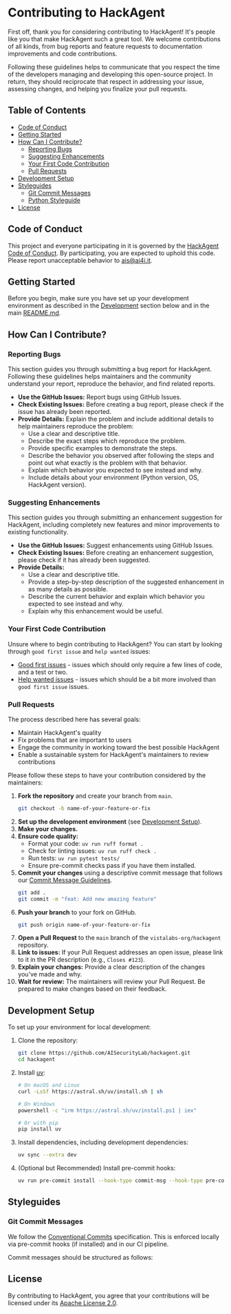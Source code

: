 # Contributing to HackAgent

First off, thank you for considering contributing to HackAgent! It's people like you that make HackAgent such a great tool. We welcome contributions of all kinds, from bug reports and feature requests to documentation improvements and code contributions.

Following these guidelines helps to communicate that you respect the time of the developers managing and developing this open-source project. In return, they should reciprocate that respect in addressing your issue, assessing changes, and helping you finalize your pull requests.

## Table of Contents

*   [Code of Conduct](#code-of-conduct)
*   [Getting Started](#getting-started)
*   [How Can I Contribute?](#how-can-i-contribute)
    *   [Reporting Bugs](#reporting-bugs)
    *   [Suggesting Enhancements](#suggesting-enhancements)
    *   [Your First Code Contribution](#your-first-code-contribution)
    *   [Pull Requests](#pull-requests)
*   [Development Setup](#development-setup)
*   [Styleguides](#styleguides)
    *   [Git Commit Messages](#git-commit-messages)
    *   [Python Styleguide](#python-styleguide)
*   [License](#license)

## Code of Conduct

This project and everyone participating in it is governed by the [HackAgent Code of Conduct](CODE_OF_CONDUCT.md). By participating, you are expected to uphold this code. Please report unacceptable behavior to [ais@ai4i.it](mailto:ais@ai4i.it).

## Getting Started

Before you begin, make sure you have set up your development environment as described in the [Development](#development-setup) section below and in the main [README.md](README.md#development).

## How Can I Contribute?

### Reporting Bugs

This section guides you through submitting a bug report for HackAgent. Following these guidelines helps maintainers and the community understand your report, reproduce the behavior, and find related reports.

*   **Use the GitHub Issues:** Report bugs using GitHub Issues.
*   **Check Existing Issues:** Before creating a bug report, please check if the issue has already been reported.
*   **Provide Details:** Explain the problem and include additional details to help maintainers reproduce the problem:
    *   Use a clear and descriptive title.
    *   Describe the exact steps which reproduce the problem.
    *   Provide specific examples to demonstrate the steps.
    *   Describe the behavior you observed after following the steps and point out what exactly is the problem with that behavior.
    *   Explain which behavior you expected to see instead and why.
    *   Include details about your environment (Python version, OS, HackAgent version).

### Suggesting Enhancements

This section guides you through submitting an enhancement suggestion for HackAgent, including completely new features and minor improvements to existing functionality.

*   **Use the GitHub Issues:** Suggest enhancements using GitHub Issues.
*   **Check Existing Issues:** Before creating an enhancement suggestion, please check if it has already been suggested.
*   **Provide Details:**
    *   Use a clear and descriptive title.
    *   Provide a step-by-step description of the suggested enhancement in as many details as possible.
    *   Describe the current behavior and explain which behavior you expected to see instead and why.
    *   Explain why this enhancement would be useful.

### Your First Code Contribution

Unsure where to begin contributing to HackAgent? You can start by looking through `good first issue` and `help wanted` issues:

*   [Good first issues](https://github.com/vistalabs-org/hackagent/labels/good%20first%20issue) - issues which should only require a few lines of code, and a test or two.
*   [Help wanted issues](https://github.com/vistalabs-org/hackagent/labels/help%20wanted) - issues which should be a bit more involved than `good first issue` issues.

### Pull Requests

The process described here has several goals:

*   Maintain HackAgent's quality
*   Fix problems that are important to users
*   Engage the community in working toward the best possible HackAgent
*   Enable a sustainable system for HackAgent's maintainers to review contributions

Please follow these steps to have your contribution considered by the maintainers:

1.  **Fork the repository** and create your branch from `main`.
    ```bash
    git checkout -b name-of-your-feature-or-fix
    ```
2.  **Set up the development environment** (see [Development Setup](#development-setup)).
3.  **Make your changes.**
4.  **Ensure code quality:**
    *   Format your code: `uv run ruff format .`
    *   Check for linting issues: `uv run ruff check .`
    *   Run tests: `uv run pytest tests/`
    *   Ensure pre-commit checks pass if you have them installed.
5.  **Commit your changes** using a descriptive commit message that follows our [Commit Message Guidelines](#git-commit-messages).
    ```bash
    git add .
    git commit -m "feat: Add new amazing feature"
    ```
6.  **Push your branch** to your fork on GitHub.
    ```bash
    git push origin name-of-your-feature-or-fix
    ```
7.  **Open a Pull Request** to the `main` branch of the `vistalabs-org/hackagent` repository.
8.  **Link to issues:** If your Pull Request addresses an open issue, please link to it in the PR description (e.g., `Closes #123`).
9.  **Explain your changes:** Provide a clear description of the changes you've made and why.
10. **Wait for review:** The maintainers will review your Pull Request. Be prepared to make changes based on their feedback.

## Development Setup

To set up your environment for local development:

1. Clone the repository:

    ```bash
    git clone https://github.com/AISecurityLab/hackagent.git
    cd hackagent
    ```

2. Install [uv](https://docs.astral.sh/uv/getting-started/installation/):

    ```bash
    # On macOS and Linux
    curl -LsSf https://astral.sh/uv/install.sh | sh

    # On Windows
    powershell -c "irm https://astral.sh/uv/install.ps1 | iex"

    # Or with pip
    pip install uv
    ```

3. Install dependencies, including development dependencies:

    ```bash
    uv sync --extra dev
    ```

4. (Optional but Recommended) Install pre-commit hooks:

    ```bash
    uv run pre-commit install --hook-type commit-msg --hook-type pre-commit
    ```

## Styleguides

### Git Commit Messages

We follow the [Conventional Commits](https://www.conventionalcommits.org/en/v1.0.0/) specification. This is enforced locally via pre-commit hooks (if installed) and in our CI pipeline.

Commit messages should be structured as follows:

## License

By contributing to HackAgent, you agree that your contributions will be licensed under its [Apache License 2.0](LICENSE).
